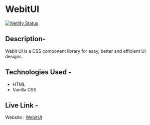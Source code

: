 # WebitUI
[![Netlify Status](https://api.netlify.com/api/v1/badges/4dfed4df-00ce-452a-845f-582f948882f3/deploy-status)](https://app.netlify.com/sites/webit-ui/deploys)

## Description- 
Webit UI is a CSS component library for easy, better and efficient UI designs.

## Technologies Used - 
- HTML
- Vanilla CSS

## Live Link - 
Website : [WebitUI](https://webit-ui.netlify.app/)